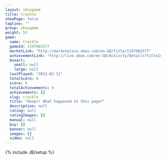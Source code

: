 ```yaml
---
layout: xboxgame
title: Crackle
showPage: false
tagline: ""
group: xboxgame
weight: 53
game: 
  name: Crackle
  gameId: 1197082577
  marketLink: "http://marketplace.xbox.com/en-GB/Title/1197082577"
  achievementLink: "http://live.xbox.com/en-GB/Activity/Details?titleId=1197082577"
  boxart: 
    small: null
    large: null
  lastPlayed: "2012-02-11"
  totalScore: 0
  score: 0
  totalAchievements: 0
  achievements: []
  slug: crackle
  title: "Ooops! What happened to this page?"
  description: null
  rating: null
  ratingImages: []
  manual: null
  buy: []
  banner: null
  images: []
  video: null
---
```

{% include JB/setup %}